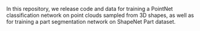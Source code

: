 In this repository, we release code and data for training a PointNet classification network on point clouds sampled from 3D shapes, as well as for training a part segmentation network on ShapeNet Part dataset.
